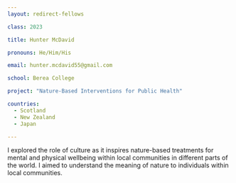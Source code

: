 ```yaml
---
layout: redirect-fellows

class: 2023

title: Hunter McDavid

pronouns: He/Him/His

email: hunter.mcdavid55@gmail.com

school: Berea College

project: "Nature-Based Interventions for Public Health"

countries:
  - Scotland
  - New Zealand
  - Japan

---
```


I explored the role of culture as it inspires nature-based treatments for mental and physical wellbeing within local communities in different parts of the world. I aimed to understand the meaning of nature to individuals within local communities.
